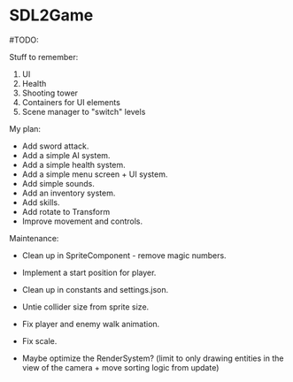 # SDL2Game

#TODO:

Stuff to remember:
1. UI
2. Health
3. Shooting tower
4. Containers for UI elements
5. Scene manager to "switch" levels

My plan:
- Add sword attack.
- Add a simple AI system.
- Add a simple health system.
- Add a simple menu screen + UI system.
- Add simple sounds.
- Add an inventory system.
- Add skills.
- Add rotate to Transform
- Improve movement and controls.

Maintenance:
- Clean up in SpriteComponent - remove magic numbers.
- Implement a start position for player.
- Clean up in constants and settings.json.
- Untie collider size from sprite size.
- Fix player and enemy walk animation.
- Fix scale.

- Maybe optimize the RenderSystem? (limit to only drawing entities in the view of the camera + move sorting logic from update)